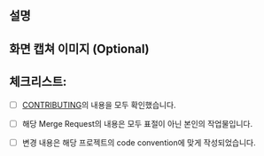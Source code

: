 <!--- 해당 Merge Request와 관련된 변경 사항을 요약해서 설명해주세요. -->

## 설명
<!--- 변경 내용을 자세하게 설명해주세요. -->

## 화면 캡쳐 이미지 (Optional)

## 체크리스트:
<!--- 항목들을 확인하고, 완료했다면  [ ] 안에 x를 기입해주세요. -->
<!--- 아래 내용들에 대한 질문이 있다면, 언제든 편하게 질문해주세요! -->
- [ ] [CONTRIBUTING](../../CONTRIBUTING_KOR.md)의 내용을 모두 확인했습니다.
- [ ] 해당 Merge Request의 내용은 모두 표절이 아닌 본인의 작업물입니다.
- [ ] 변경 내용은 해당 프로젝트의 code convention에 맞게 작성되었습니다.

